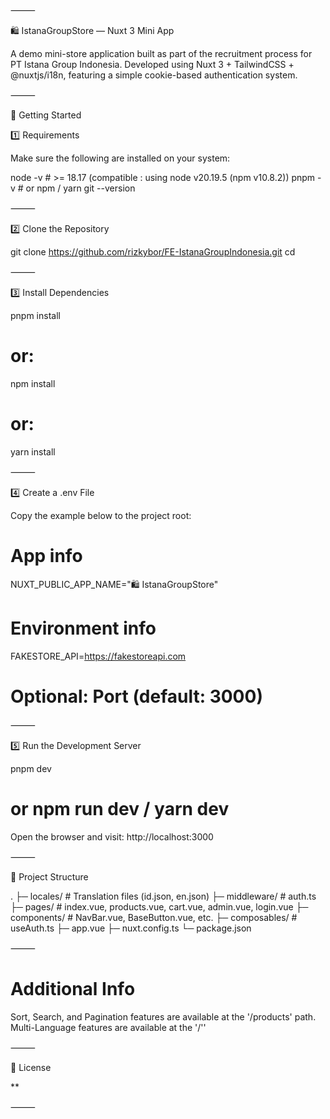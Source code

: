 ⸻

🛍️ IstanaGroupStore — Nuxt 3 Mini App

A demo mini-store application built as part of the recruitment process for PT Istana Group Indonesia.
Developed using Nuxt 3 + TailwindCSS + @nuxtjs/i18n, featuring a simple cookie-based authentication system.

⸻

🚀 Getting Started

1️⃣ Requirements

Make sure the following are installed on your system:

node -v        # >= 18.17 (compatible : using node v20.19.5 (npm v10.8.2))
pnpm -v        # or npm / yarn
git --version


⸻

2️⃣ Clone the Repository

git clone https://github.com/rizkybor/FE-IstanaGroupIndonesia.git
cd <repo>


⸻

3️⃣ Install Dependencies

pnpm install
# or:
npm install
# or:
yarn install


⸻

4️⃣ Create a .env File

Copy the example below to the project root:

# App info
NUXT_PUBLIC_APP_NAME="🛍️ IstanaGroupStore"

# Environment info
FAKESTORE_API=https://fakestoreapi.com

# Optional: Port (default: 3000)


⸻

5️⃣ Run the Development Server

pnpm dev
# or npm run dev / yarn dev

Open the browser and visit: http://localhost:3000

⸻

🧩 Project Structure

.
├─ locales/        # Translation files (id.json, en.json)
├─ middleware/     # auth.ts
├─ pages/          # index.vue, products.vue, cart.vue, admin.vue, login.vue
├─ components/     # NavBar.vue, BaseButton.vue, etc.
├─ composables/    # useAuth.ts
├─ app.vue
├─ nuxt.config.ts
└─ package.json

⸻

# Additional Info

Sort, Search, and Pagination features are available at the '/products' path.
Multi-Language features are available at the '/''

⸻

🪪 License

**

⸻